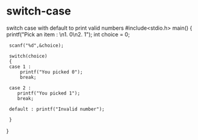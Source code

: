# switch-case
switch case with default to print valid numbers
#include<stdio.h>
main()
{
    printf("Pick an item : \n1. 0\n2. 1");
     int choice = 0;

     scanf("%d",&choice);

     switch(choice)
     {
     case 1 :
         printf("You picked 0");
         break;

     case 2 :
        printf("You picked 1");
        break;

     default : printf("Invalid number");

     }
}

